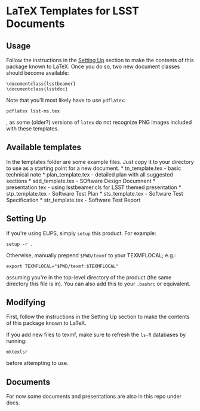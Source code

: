 LaTeX Templates for LSST Documents
==================================

Usage
-----

Follow the instructions in the [Setting Up](#setting-up) section to make the
contents of this package known to LaTeX.  Once you do so, two new document
classes should become available:

    \documentclass{lsstbeamer}
    \documentclass{lsstdoc}

Note that you'll most likely have to use `pdflatex`:

    pdflatex lsst-ms.tex

, as some (older?) versions of `latex` do not recognize PNG images included
with these templates.


Available templates
-------------------
In the templates folder are some example files. Just copy it to your directory to use as a starting point for a new document. 
	* tn_template.tex    - basic technical note
	* plan_template.tex  - detailed plan with all suggested sections
	* sdd_template.tex 	- SOftware Design Documnent
	* presentation.tex   - using lsstbeamer.cls for LSST themed presentation
	* stp_template.tex - Software Test Plan
	* sts_template.tex - Software Test Specification
	* str_template.tex - Software Test Report


Setting Up
----------

If you're using EUPS, simply `setup` this product. For example:

    setup -r .

Otherwise, manually prepend `$PWD/texmf` to your TEXMFLOCAL; e.g.:

    export TEXMFLOCAL="$PWD/texmf:$TEXMFLOCAL"

assuming you're in the top-level directory of the product (the same
directory this file is in). You can also add this to your `.bashrc` or
equivalent.


Modifying
---------

First, follow the instructions in the Setting Up section to make the contents of
this package known to LaTeX.

If you add new files to texmf, make sure to refresh the `ls-R` databases by
running:

    mktexlsr

before attempting to use.

Documents
---------
For now some documents and presentations are also in this repo under docs. 

